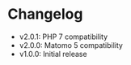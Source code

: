 # Changelog

* v2.0.1: PHP 7 compatibility
* v2.0.0: Matomo 5 compatibility
* v1.0.0: Initial release